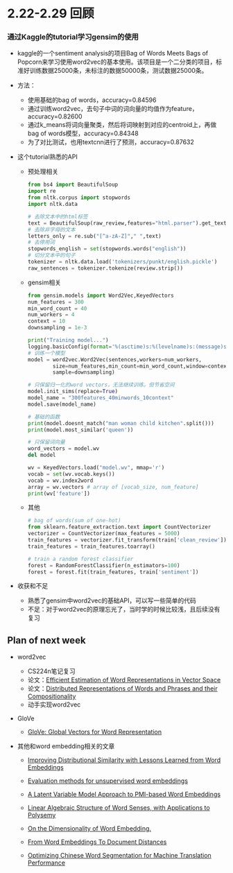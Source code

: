 # 2.22-2.29 回顾

### 通过Kaggle的tutorial学习gensim的使用

- kaggle的一个sentiment analysis的项目Bag of Words Meets Bags of Popcorn来学习使用word2vec的基本使用。该项目是一个二分类的项目，标准好训练数据25000条，未标注的数据50000条，测试数据25000条。

- 方法：

  - 使用基础的bag of words，accuracy=0.84596
  - 通过训练word2vec，去句子中词的词向量的均值作为feature， accuracy=0.82600
  - 通过k_means将词向量聚类，然后将词映射到对应的centroid上，再做bag of words模型，accuracy=0.84348
  - 为了对比测试，也用textcnn进行了预测，accuracy=0.87632

- 这个tutorial熟悉的API

  - 预处理相关

    ```python
    from bs4 import BeautifulSoup
    import re
    from nltk.corpus import stopwords
    import nltk.data
    
    # 去除文本中的html标签
    text = BeautifulSoup(raw_review,features="html.parser").get_text()
    # 去除非字母的文本
    letters_only = re.sub("[^a-zA-Z]"," ",text)
    # 去停用词
    stopwords_english = set(stopwords.words("english"))
    # 切分文本中的句子
    tokenizer = nltk.data.load('tokenizers/punkt/english.pickle')
    raw_sentences = tokenizer.tokenize(review.strip())
    
    ```

  - gensim相关

    ```python
    from gensim.models import Word2Vec,KeyedVectors
    num_features = 300
    min_word_count = 40
    num_workers = 4
    context = 10
    downsampling = 1e-3
    
    print("Training model...")
    logging.basicConfig(format='%(asctime)s:%(levelname)s:(message)s',level=logging.INFO)
    # 训练一个模型
    model = word2vec.Word2Vec(sentences,workers=num_workers,
    		size=num_features,min_count=min_word_count,window=context,
    		sample=downsampling)
    
    # 只保留归一化的word vectors，无法继续训练，但节省空间
    model.init_sims(replace=True)
    model_name = "300features_40minwords_10context"
    model.save(model_name)
    
    # 基础的函数
    print(model.doesnt_match("man woman child kitchen".split()))
    print(model.most_similar('queen'))
    
    # 只保留词向量
    word_vectors = model.wv
    del model
    
    wv = KeyedVectors.load("model.wv", mmap='r')
    vocab = set(wv.vocab.keys())
    vocab = wv.index2word
    array = wv.vectors # array of [vocab_size, num_feature]
    print(wv['feature'])
    
    
    ```

  - 其他

    ```python
    # bag of words(sum of one-hot)
    from sklearn.feature_extraction.text import CountVectorizer
    vectorizer = CountVectorizer(max_features = 5000)
    train_features = vectorizer.fit_transform(train['clean_review'])
    train_features = train_features.toarray()
    
    # train a random forest classifier
    forest = RandomForestClassifier(n_estimators=100)
    forest = forest.fit(train_features, train['sentiment'])
    ```

- 收获和不足
  - 熟悉了gensim中word2vec的基础API，可以写一些简单的代码
  - 不足：对于word2vec的原理忘光了，当时学的时候比较浅，且后续没有复习



## Plan of next week

- word2vec

  - CS224n笔记复习
  - 论文：[Efficient Estimation of Word Representations in Vector Space](http://arxiv.org/pdf/1301.3781.pdf)
  - 论文：[Distributed Representations of Words and Phrases and their Compositionality](http://papers.nips.cc/paper/5021-distributed-representations-of-words-and-phrases-and-their-compositionality.pdf) 
  - 动手实现word2vec

- GloVe

  - [GloVe: Global Vectors for Word Representation](http://nlp.stanford.edu/pubs/glove.pdf)

- 其他和word embedding相关的文章

  - [Improving Distributional Similarity with Lessons Learned from Word Embeddings](http://www.aclweb.org/anthology/Q15-1016)

  - [Evaluation methods for unsupervised word embeddings](http://www.aclweb.org/anthology/D15-1036)

  - [A Latent Variable Model Approach to PMI-based Word Embeddings](http://aclweb.org/anthology/Q16-1028)

  - [Linear Algebraic Structure of Word Senses, with Applications to Polysemy](https://transacl.org/ojs/index.php/tacl/article/viewFile/1346/320)

  - [On the Dimensionality of Word Embedding.](https://papers.nips.cc/paper/7368-on-the-dimensionality-of-word-embedding.pdf)

  - [From Word Embeddings To Document Distances](http://proceedings.mlr.press/v37/kusnerb15.pdf)

  - [Optimizing Chinese Word Segmentation for Machine Translation Performance](https://www.aclweb.org/anthology/W08-0336.pdf)

    

